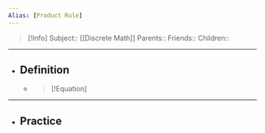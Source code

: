 ```yaml
---
Alias: [Product Rule]
---
```

> [!Info]
> Subject:: [[Discrete Math]]
> Parents:: 
> Friends:: 
> Children:: 
---
- ## Definition
	- > [!Equation]
	  > 
---
- ## Practice